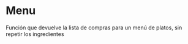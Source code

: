 # Menu
Función que devuelve la lista de compras para un menú de platos, sin repetir los ingredientes
